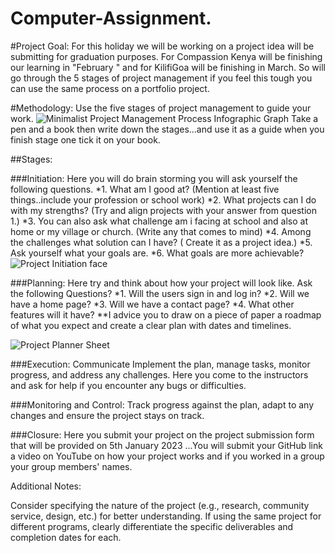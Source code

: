 # Computer-Assignment. 
#Project Goal: 
For this holiday we will be working on a project idea will be submitting for graduation purposes. For Compassion Kenya will be finishing our learning in "February " and for KilifiGoa will be finishing in March. 
So will  go through the 5 stages of project management  if you feel this tough you can use the same process on a portfolio project. 

#Methodology: Use the five stages of project management to guide your work.
![Minimalist Project Management Process Infographic Graph](https://github.com/kamausuzan197/Computer-Assignment/assets/85219913/1494d569-ec02-4647-b49d-ac2b2bff2849)
Take a pen and a book then write down the stages...and use it as a guide when you finish stage one tick it on your book.


##Stages:

###Initiation:
Here you will do brain storming you will ask yourself the following questions.
*1. What am I good at? (Mention at least five things..include your profession or school work)
*2. What projects can I do with my strengths? (Try and align projects with your answer from question 1.)
*3. You can also ask what challenge am i facing at school and also at home or my village or church. (Write any that comes to mind)
*4. Among the challenges what solution can I have? ( Create it as a project idea.)
*5. Ask yourself what your goals are.
*6. What goals are more achievable?
![Project Initiation face  ](https://github.com/kamausuzan197/Computer-Assignment/assets/85219913/cde7b79a-2703-4f67-9403-51d22dd93da3)

###Planning: 
Here try and think about how your project will look like. Ask the following Questions?
*1. Will the users sign in and log in?
*2. Will we have a home page?
*3. Will we have a contact page?
*4. What other features will it have?
**I advice you to draw on a piece of paper a roadmap of what you expect and create a clear plan with dates and timelines.

![Project Planner Sheet](https://github.com/kamausuzan197/Computer-Assignment/assets/85219913/6583391c-c62e-4757-ae9b-827e481edf0c)

###Execution: Communicate
Implement the plan, manage tasks, monitor progress, and  address any challenges.
Here you come to the instructors and ask for help if you encounter any bugs or difficulties.

###Monitoring and Control: 
Track progress against the plan, adapt to any changes and ensure the project stays on track.

###Closure:
Here you submit your project on the project submission form that will be provided on 5th January 2023 ...You will submit your GitHub link a video on YouTube on how your project works and if you worked in a group your group members' names.

Additional Notes:

Consider specifying the nature of the project (e.g., research, community service, design, etc.) for better understanding.
If using the same project for different programs, clearly differentiate the specific deliverables and completion dates for each.


